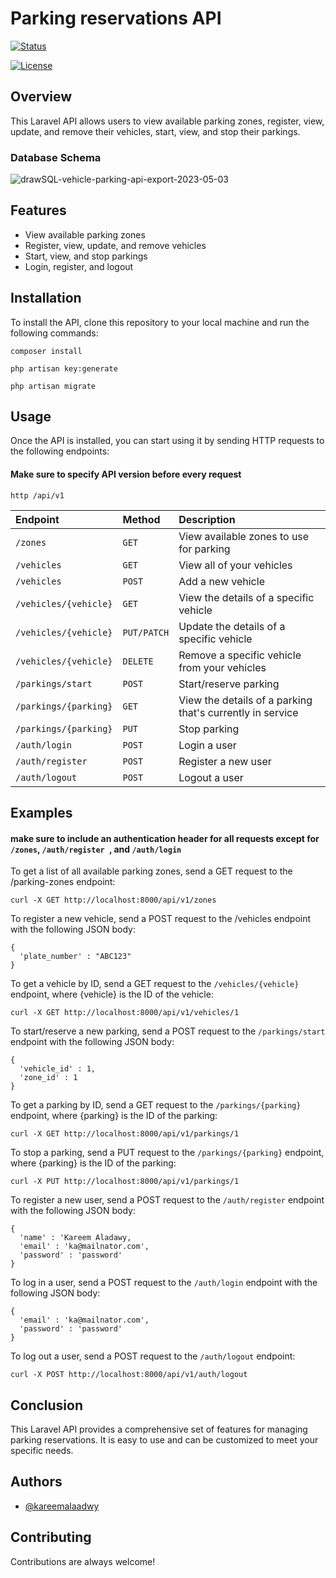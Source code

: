 # Parking reservations API
[![Status](https://img.shields.io/badge/status-active-success.svg)]() 


[![License](https://img.shields.io/badge/license-MIT-blue.svg)](/LICENSE)
## Overview
This Laravel API allows users to view available parking zones, register, view, update, and remove their vehicles, start, view, and stop their parkings.

### Database Schema
![drawSQL-vehicle-parking-api-export-2023-05-03](https://user-images.githubusercontent.com/62149929/235961695-1309c338-40cc-4d78-b860-7b2f8cc993d3.png)

## Features
- View available parking zones
- Register, view, update, and remove vehicles
- Start, view, and stop parkings
- Login, register, and logout

## Installation
To install the API, clone this repository to your local machine and run the following commands:

``composer install``

``php artisan key:generate``

``php artisan migrate``

## Usage
Once the API is installed, you can start using it by sending HTTP requests to the following endpoints:

#### Make sure to specify API version before every request

``http
 /api/v1
``

| Endpoint  | Method   | Description                |
| :-------- | :------- | :------------------------- |
| `/zones`  | `GET` | View available zones to use for parking |
| `/vehicles`  | `GET` | View all of your vehicles |
| `/vehicles`  | `POST` | Add a new vehicle |
| `/vehicles/{vehicle}`  | `GET` | View the details of a specific vehicle |
| `/vehicles/{vehicle}`  | `PUT/PATCH` | Update the details of a specific vehicle |
| `/vehicles/{vehicle}`  | `DELETE` | Remove a specific vehicle from your vehicles |
| `/parkings/start`  | `POST` | Start/reserve parking |
| `/parkings/{parking}`  | `GET` | View the details of a parking that's currently in service |
| `/parkings/{parking}`  | `PUT` | Stop parking |
| `/auth/login`  | `POST` | Login a user  |
| `/auth/register`  | `POST` | Register a new user  |
| `/auth/logout`  | `POST` | Logout a user  |





## Examples
#### make sure to include an authentication header for all requests except for ```/zones```, ```/auth/register ```, and ```/auth/login```
To get a list of all available parking zones, send a GET request to the /parking-zones endpoint:

```curl -X GET http://localhost:8000/api/v1/zones ```

To register a new vehicle, send a POST request to the /vehicles endpoint with the following JSON body:

``` 
{
  'plate_number' : "ABC123"
}
```

To get a vehicle by ID, send a GET request to the ```/vehicles/{vehicle}``` endpoint, where {vehicle} is the ID of the vehicle:

```curl -X GET http://localhost:8000/api/v1/vehicles/1```

To start/reserve a new parking, send a POST request to the ```/parkings/start``` endpoint with the following JSON body:

``` 
{
  'vehicle_id' : 1,
  'zone_id' : 1
}
```

To get a parking by ID, send a GET request to the ```/parkings/{parking}``` endpoint, where {parking} is the ID of the parking:

```curl -X GET http://localhost:8000/api/v1/parkings/1```

To stop a parking, send a PUT request to the ```/parkings/{parking}``` endpoint, where {parking} is the ID of the parking:

```curl -X PUT http://localhost:8000/api/v1/parkings/1```

To register a new user, send a POST request to the ```/auth/register``` endpoint with the following JSON body:
``` 
{
  'name' : 'Kareem Aladawy,
  'email' : 'ka@mailnator.com',
  'password' : 'password'
}
```
To log in a user, send a POST request to the ```/auth/login``` endpoint with the following JSON body:

``` 
{
  'email' : 'ka@mailnator.com',
  'password' : 'password'
}
```
To log out a user, send a POST request to the ```/auth/logout``` endpoint:

```curl -X POST http://localhost:8000/api/v1/auth/logout```

## Conclusion
This Laravel API provides a comprehensive set of features for managing parking reservations. It is easy to use and can be customized to meet your specific needs.
## Authors

- [@kareemalaadwy](https://www.github.com/kareemalaadwy)


## Contributing

Contributions are always welcome!


